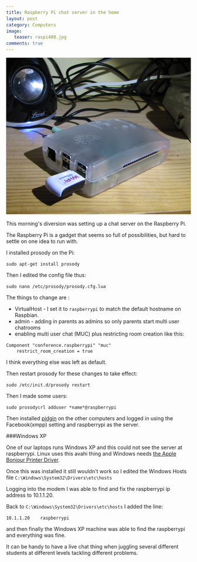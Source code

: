 ```yaml
---
title: Raspberry Pi chat server in the home
layout: post
category: Computers
image:
   teaser: raspi400.jpg
comments: true
---
```


![Raspberry Pi](/images/raspi800.png)

This morning's diversion was setting up a chat server on the Raspberry Pi.

The Raspberry Pi is a gadget that seems so full of possibilities, but hard to settle on one idea to run with.

I installed prosody on the Pi:

```
sudo apt-get install prosody
```

Then I edited the config file thus:

```
sudo nano /etc/prosody/prosody.cfg.lua
```

The things to change are :

* VirtualHost - I set it to `raspberrypi` to match the default hostname on Raspbian.
* admin - adding in parents as admins so only parents start multi user chatrooms
* enabling multi user chat (MUC) plus restricting room creation like this:

```
Component "conference.raspberrypi" "muc"
    restrict_room_creation = true
```

I think everything else was left as default.

Then restart prosody for these changes to take effect:

```
sudo /etc/init.d/prosody restart
```

Then I made some users:

```
sudo prosodycrl adduser *name*@raspberrypi
```

Then installed [pidgin](http://www.pidgin.im) on the other computers and logged in using the Facebook(xmpp) setting and raspberrypi as the server.

###Windows XP

One of our laptops runs Windows XP and this could not see the server at raspberrypi.  Linux uses this avahi thing and Windows needs [the Apple Bonjour Printer Driver](https://support.apple.com/kb/DL999).  

Once this was installed it still wouldn't work so I edited the Windows Hosts file `C:\Windows\System32\Drivers\etc\hosts`

Logging into the modem I was able to find and fix the raspberrypi ip address to 10.1.1.20.

Back to `C:\Windows\System32\Drivers\etc\hosts` I added the line:

```
10.1.1.20    raspberrypi
```

and then finally the Windows XP machine was able to find the raspberrypi and everything was fine.

It can be handy to have a live chat thing when juggling several different students at different levels tackling different problems.

